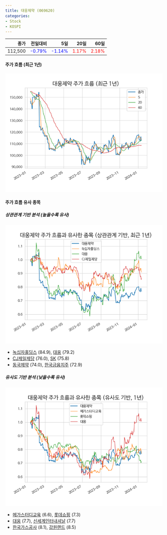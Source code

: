 ```yaml
---
title: 대웅제약 (069620)
categories:
- Stock
- KOSPI
---
```


|종가|전일대비|5일|20일|60일|
|---:|-------:|--:|---:|---:|
|112,500|<span style="color: blue">-0.79%</span>|<span style="color: blue">-1.14%</span>|<span style="color: red">1.17%</span>|<span style="color: red">2.18%</span>|

<!-- more -->


#### 주가 흐름 (최근 1년)
![069620](/assets/images/stock/069620.png)


#### 주가 흐름 유사 종목


##### 상관관계 기반 분석 (높을수록 유사)
![069620](/assets/images/stock/069620_corr.png)
- [녹십자홀딩스](/005250/) (84.9), [대웅](/003090/) (79.2)
- [CJ제일제당](/097950/) (76.0), [SK](/034730/) (75.8)
- [동국제약](/086450/) (74.0), [한국금융지주](/071050/) (72.9)


##### 유사도 기반 분석 (낮을수록 유사)	
![069620](/assets/images/stock/069620_sim.png)
- [메가스터디교육](/215200/) (6.6), [롯데쇼핑](/023530/) (7.3)
- [대웅](/003090/) (7.7), [신세계인터내셔날](/031430/) (7.7)
- [한국가스공사](/036460/) (8.1), [강원랜드](/035250/) (8.5)